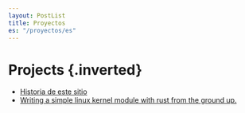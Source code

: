 ```yaml
---
layout: PostList 
title: Proyectos
es: "/proyectos/es"
---
```

# Projects {.inverted}

* [Historia de este sitio](./historia-de-este-sitio/)
* [Writing a simple linux kernel module with rust from the ground up.](./hello_world_kernel_module/en.md)

